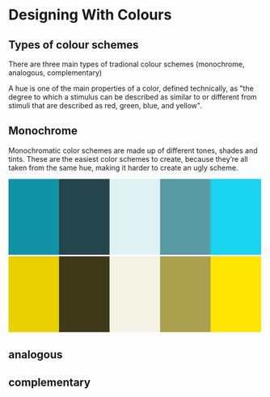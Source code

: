 # Designing With Colours

## Types of colour schemes

There are three main types of tradional colour schemes (monochrome, analogous, complementary)

A hue is one of the main properties of a color, defined technically, as "the degree to which a stimulus can be described as similar to or different from stimuli that are described as red, green, blue, and yellow".

## Monochrome
Monochromatic color schemes are made up of different tones, shades and tints. These are the easiest color schemes to create, because they’re all taken from the same hue, making it harder to create an ugly scheme.
 
 ![monochrome-blue](monochrome-blue.jpg "monochrome-blue")
 ![monochrome-gold](monochrome-gold.jpg "monochrome-gold")
 
 

## analogous


## complementary
